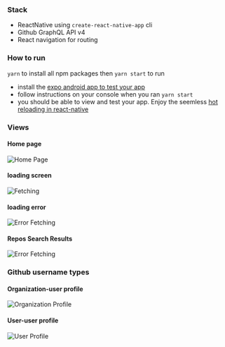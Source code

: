 

### Stack
* ReactNative using `create-react-native-app` cli
* Github GraphQL API v4
* React navigation for routing

### How to run
`yarn` to install all npm packages
then
`yarn start` to run
* install the [expo android app to test your app](https://play.google.com/store/apps/details?id=host.exp.exponent&hl=en) 
* follow instructions on your console when you ran `yarn start`
* you should be able to view and test your app. Enjoy the seemless [hot reloading in react-native](https://facebook.github.io/react-native/blog/2016/03/24/introducing-hot-reloading.html)

### Views
#### Home page
![Home Page](/screenshots/home.png?raw=true "Home Page")

#### loading screen
![Fetching](/screenshots/fetching.jpg?raw=true "fetching")

#### loading error

![Error Fetching](/screenshots/error_fetching.jpg?raw=true "error fetching")

#### Repos Search Results
![Error Fetching](/screenshots/repo_search_result.png?raw=true "Repos Search Result")

### Github username types
#### Organization-user profile
![Organization Profile](/screenshots/repo_owner_organization.png?raw=true "Organization profile")

#### User-user profile
![User Profile](/screenshots/repo_owner_user.png?raw=true "User profile")